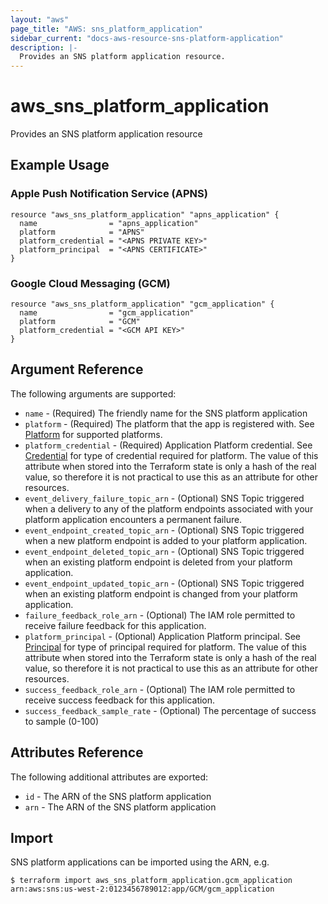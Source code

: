 ```yaml
---
layout: "aws"
page_title: "AWS: sns_platform_application"
sidebar_current: "docs-aws-resource-sns-platform-application"
description: |-
  Provides an SNS platform application resource.
---
```


# aws_sns_platform_application

Provides an SNS platform application resource

## Example Usage

### Apple Push Notification Service (APNS)

```hcl
resource "aws_sns_platform_application" "apns_application" {
  name                = "apns_application"
  platform            = "APNS"
  platform_credential = "<APNS PRIVATE KEY>"
  platform_principal  = "<APNS CERTIFICATE>"
}
```

### Google Cloud Messaging (GCM)

```hcl
resource "aws_sns_platform_application" "gcm_application" {
  name                = "gcm_application"
  platform            = "GCM"
  platform_credential = "<GCM API KEY>"
}
```

## Argument Reference

The following arguments are supported:

* `name` - (Required) The friendly name for the SNS platform application
* `platform` - (Required) The platform that the app is registered with. See [Platform][1] for supported platforms.
* `platform_credential` - (Required) Application Platform credential. See [Credential][1] for type of credential required for platform. The value of this attribute when stored into the Terraform state is only a hash of the real value, so therefore it is not practical to use this as an attribute for other resources.
* `event_delivery_failure_topic_arn` - (Optional) SNS Topic triggered when a delivery to any of the platform endpoints associated with your platform application encounters a permanent failure.
* `event_endpoint_created_topic_arn` - (Optional) SNS Topic triggered when a new platform endpoint is added to your platform application.
* `event_endpoint_deleted_topic_arn` - (Optional) SNS Topic triggered when an existing platform endpoint is deleted from your platform application.
* `event_endpoint_updated_topic_arn` - (Optional) SNS Topic triggered when an existing platform endpoint is changed from your platform application.
* `failure_feedback_role_arn` - (Optional) The IAM role permitted to receive failure feedback for this application.
* `platform_principal` - (Optional) Application Platform principal. See [Principal][2] for type of principal required for platform. The value of this attribute when stored into the Terraform state is only a hash of the real value, so therefore it is not practical to use this as an attribute for other resources.
* `success_feedback_role_arn` - (Optional) The IAM role permitted to receive success feedback for this application.
* `success_feedback_sample_rate` - (Optional) The percentage of success to sample (0-100)

## Attributes Reference

The following additional attributes are exported:

* `id` - The ARN of the SNS platform application
* `arn` - The ARN of the SNS platform application

[1]: http://docs.aws.amazon.com/sns/latest/dg/mobile-push-send-register.html
[2]: http://docs.aws.amazon.com/sns/latest/api/API_CreatePlatformApplication.html

## Import

SNS platform applications can be imported using the ARN, e.g.

```
$ terraform import aws_sns_platform_application.gcm_application arn:aws:sns:us-west-2:0123456789012:app/GCM/gcm_application
```
